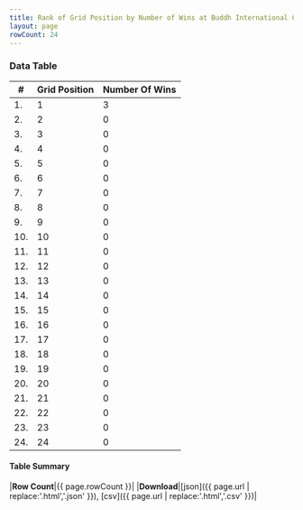 ```yaml
---
title: Rank of Grid Position by Number of Wins at Buddh International Circuit
layout: page
rowCount: 24
---
```


<canvas id="chart" width="400" height="180"></canvas>
<script>
var data = {
    "datasets": [
        {
            "backgroundColor": [
                "#f3a935",
                "#f3a935",
                "#f3a935",
                "#f3a935",
                "#f3a935",
                "#f3a935",
                "#f3a935",
                "#f3a935",
                "#f3a935",
                "#f3a935",
                "#f3a935",
                "#f3a935",
                "#f3a935",
                "#f3a935",
                "#f3a935",
                "#f3a935",
                "#f3a935",
                "#f3a935",
                "#f3a935",
                "#f3a935",
                "#f3a935",
                "#f3a935",
                "#f3a935",
                "#f3a935"
            ],
            "borderColor": [
                "#f68639",
                "#f68639",
                "#f68639",
                "#f68639",
                "#f68639",
                "#f68639",
                "#f68639",
                "#f68639",
                "#f68639",
                "#f68639",
                "#f68639",
                "#f68639",
                "#f68639",
                "#f68639",
                "#f68639",
                "#f68639",
                "#f68639",
                "#f68639",
                "#f68639",
                "#f68639",
                "#f68639",
                "#f68639",
                "#f68639",
                "#f68639"
            ],
            "borderWidth": 1,
            "data": [
                3.0,
                0.0,
                0.0,
                0.0,
                0.0,
                0.0,
                0.0,
                0.0,
                0.0,
                0.0,
                0.0,
                0.0,
                0.0,
                0.0,
                0.0,
                0.0,
                0.0,
                0.0,
                0.0,
                0.0,
                0.0,
                0.0,
                0.0,
                0.0
            ],
            "label": "Number Of Wins"
        }
    ],
    "labels": [
        "1",
        "2",
        "3",
        "4",
        "5",
        "6",
        "7",
        "8",
        "9",
        "10",
        "11",
        "12",
        "13",
        "14",
        "15",
        "16",
        "17",
        "18",
        "19",
        "20",
        "21",
        "22",
        "23",
        "24"
    ]
};
var options = {
  legend: {
    display: false
  },
  scales: {
    xAxes: [{
      ticks: {
        beginAtZero: true,
        maxRotation: 180,
        display: window.innerWidth > 800
      }
    }],
    yAxes: [{
      ticks: {
        beginAtZero: true
      }
    }]
  },
  onResize: function(chart, size) {
    chart.options.scales.xAxes[0].ticks.display = size.width > 800;
  }
};
var chart = new Chart("chart", {
    data: data,
    type: 'bar',
    options: options
});
</script>

<!-- div id="chart-navigation">
<button onclick="window.location = chart.toBase64Image();">Save as Image</button>
<button onclick="window.location = chart.toBase64Image();">Hello</button>
<button onclick="window.location = chart.toBase64Image();">Hello</button>
<select>
<option>one</option>
<option>two</option>
<option>three</option>
</select>
</div -->




### Data Table

| # | Grid Position | Number Of Wins |
|--|--|--|
| 1. | 1 | 3 |
| 2. | 2 | 0 |
| 3. | 3 | 0 |
| 4. | 4 | 0 |
| 5. | 5 | 0 |
| 6. | 6 | 0 |
| 7. | 7 | 0 |
| 8. | 8 | 0 |
| 9. | 9 | 0 |
| 10. | 10 | 0 |
| 11. | 11 | 0 |
| 12. | 12 | 0 |
| 13. | 13 | 0 |
| 14. | 14 | 0 |
| 15. | 15 | 0 |
| 16. | 16 | 0 |
| 17. | 17 | 0 |
| 18. | 18 | 0 |
| 19. | 19 | 0 |
| 20. | 20 | 0 |
| 21. | 21 | 0 |
| 22. | 22 | 0 |
| 23. | 23 | 0 |
| 24. | 24 | 0 |

#### Table Summary

|**Row Count**|{{ page.rowCount }}|
|**Download**|[json]({{ page.url | replace:'.html','.json' }}), [csv]({{ page.url | replace:'.html','.csv' }})|
